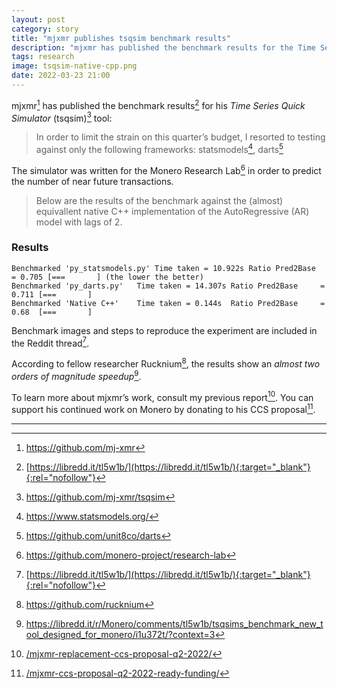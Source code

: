 ```yaml
---
layout: post
category: story
title: "mjxmr publishes tsqsim benchmark results"
description: "mjxmr has published the benchmark results for the Time Series Quick Simulator (tsqsim) tool."
tags: research
image: tsqsim-native-cpp.png
date: 2022-03-23 21:00
---
```


mjxmr[^1] has published the benchmark results[^2] for his *Time Series Quick Simulator* (tsqsim)[^3] tool:

> In order to limit the strain on this quarter’s budget, I resorted to testing against only the following frameworks: statsmodels[^4], darts[^5]

The simulator was written for the Monero Research Lab[^6] in order to predict the number of near future transactions.

> Below are the results of the benchmark against the (almost) equivallent native C++ implementation of the AutoRegressive (AR) model with lags of 2.

### Results

```
Benchmarked 'py_statsmodels.py' Time taken = 10.922s Ratio Pred2Base     = 0.705 [===       ] (the lower the better) 
Benchmarked 'py_darts.py'   Time taken = 14.307s Ratio Pred2Base     = 0.711 [===       ] 
Benchmarked 'Native C++'    Time taken = 0.144s  Ratio Pred2Base     = 0.68  [===       ]
```

Benchmark images and steps to reproduce the experiment are included in the Reddit thread[^2].

According to fellow researcher Rucknium[^7], the results show an *almost two orders of magnitude speedup*[^8].

To learn more about mjxmr’s work, consult my previous report[^9]. You can support his continued work on Monero by donating to his CCS proposal[^10].

---

[^1]: https://github.com/mj-xmr
[^2]: [https://libredd.it/tl5w1b/](https://libredd.it/tl5w1b/){:target="_blank"}{:rel="nofollow"}
[^3]: https://github.com/mj-xmr/tsqsim
[^4]: https://www.statsmodels.org/
[^5]: https://github.com/unit8co/darts
[^6]: https://github.com/monero-project/research-lab
[^7]: https://github.com/rucknium
[^8]: https://libredd.it/r/Monero/comments/tl5w1b/tsqsims_benchmark_new_tool_designed_for_monero/i1u372t/?context=3
[^9]: [/mjxmr-replacement-ccs-proposal-q2-2022/](/mjxmr-replacement-ccs-proposal-q2-2022/)
[^10]: [/mjxmr-ccs-proposal-q2-2022-ready-funding/](/mjxmr-ccs-proposal-q2-2022-ready-funding/)
